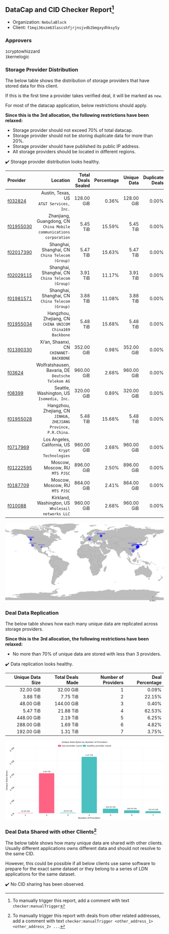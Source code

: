 ## DataCap and CID Checker Report[^1]
 - Organization: `NebulaBlock`
 - Client: `f1mqi36xzm63lascshfjrjnsjvdb2bmgxydhksy5y`
### Approvers
`1`cryptowhizzard<br/>`1`kernelogic

### Storage Provider Distribution
The below table shows the distribution of storage providers that have stored data for this client.

If this is the first time a provider takes verified deal, it will be marked as `new`.

For most of the datacap application, below restrictions should apply.

**Since this is the 3rd allocation, the following restrictions have been relaxed:**
 - Storage provider should not exceed 70% of total datacap.
 - Storage provider should not be storing duplicate data for more than 20%.
 - Storage provider should have published its public IP address.
 - All storage providers should be located in different regions.

✔️ Storage provider distribution looks healthy.

| Provider                                              |                                                               Location | Total Deals Sealed | Percentage | Unique Data | Duplicate Deals |
| :---------------------------------------------------- | ---------------------------------------------------------------------: | -----------------: | ---------: | ----------: | --------------: |
| [f032824](https://filfox.info/en/address/f032824)     |                            Austin, Texas, US<br/>`AT&T Services, Inc.` |         128.00 GiB |      0.36% |  128.00 GiB |           0.00% |
| [f01955030](https://filfox.info/en/address/f01955030) | Zhanjiang, Guangdong, CN<br/>`China Mobile communications corporation` |           5.45 TiB |     15.59% |    5.45 TiB |           0.00% |
| [f02017390](https://filfox.info/en/address/f02017390) |                     Shanghai, Shanghai, CN<br/>`China Telecom (Group)` |           5.47 TiB |     15.63% |    5.47 TiB |           0.00% |
| [f02029115](https://filfox.info/en/address/f02029115) |                     Shanghai, Shanghai, CN<br/>`China Telecom (Group)` |           3.91 TiB |     11.17% |    3.91 TiB |           0.00% |
| [f01981571](https://filfox.info/en/address/f01981571) |                     Shanghai, Shanghai, CN<br/>`China Telecom (Group)` |           3.88 TiB |     11.08% |    3.88 TiB |           0.00% |
| [f01955034](https://filfox.info/en/address/f01955034) |            Hangzhou, Zhejiang, CN<br/>`CHINA UNICOM China169 Backbone` |           5.48 TiB |     15.68% |    5.48 TiB |           0.00% |
| [f01390330](https://filfox.info/en/address/f01390330) |                             Xi’an, Shaanxi, CN<br/>`CHINANET-BACKBONE` |         352.00 GiB |      0.98% |  352.00 GiB |           0.00% |
| [f03624](https://filfox.info/en/address/f03624)       |                  Wolfratshausen, Bavaria, DE<br/>`Deutsche Telekom AG` |         960.00 GiB |      2.68% |  960.00 GiB |           0.00% |
| [f08399](https://filfox.info/en/address/f08399)       |                           Seattle, Washington, US<br/>`Isomedia, Inc.` |         320.00 GiB |      0.89% |  320.00 GiB |           0.00% |
| [f01955028](https://filfox.info/en/address/f01955028) |     Hangzhou, Zhejiang, CN<br/>`JINHUA, ZHEJIANG Province, P.R.China.` |           5.48 TiB |     15.68% |    5.48 TiB |           0.00% |
| [f0717969](https://filfox.info/en/address/f0717969)   |                   Los Angeles, California, US<br/>`Krypt Technologies` |         960.00 GiB |      2.68% |  960.00 GiB |           0.00% |
| [f01222595](https://filfox.info/en/address/f01222595) |                                      Moscow, Moscow, RU<br/>`MTS PJSC` |         896.00 GiB |      2.50% |  896.00 GiB |           0.00% |
| [f0187709](https://filfox.info/en/address/f0187709)   |                                      Moscow, Moscow, RU<br/>`MTS PJSC` |         864.00 GiB |      2.41% |  864.00 GiB |           0.00% |
| [f010088](https://filfox.info/en/address/f010088)     |                  Kirkland, Washington, US<br/>`Wholesail networks LLC` |         960.00 GiB |      2.68% |  960.00 GiB |           0.00% |

<img src="https://raw.githubusercontent.com/data-preservation-programs/filplus-checker-assets/main/filecoin-project/filecoin-plus-large-datasets/issues/1535/1679863407376.png"/>

### Deal Data Replication
The below table shows how each many unique data are replicated across storage providers.


**Since this is the 3rd allocation, the following restrictions have been relaxed:**
- No more than 70% of unique data are stored with less than 3 providers.

✔️ Data replication looks healthy.

| Unique Data Size | Total Deals Made | Number of Providers | Deal Percentage |
| ---------------: | ---------------: | ------------------: | --------------: |
|        32.00 GiB |        32.00 GiB |                   1 |           0.09% |
|         3.88 TiB |         7.75 TiB |                   2 |          22.15% |
|        48.00 GiB |       144.00 GiB |                   3 |           0.40% |
|         5.47 TiB |        21.88 TiB |                   4 |          62.53% |
|       448.00 GiB |         2.19 TiB |                   5 |           6.25% |
|       288.00 GiB |         1.69 TiB |                   6 |           4.82% |
|       192.00 GiB |         1.31 TiB |                   7 |           3.75% |

<img src="https://raw.githubusercontent.com/data-preservation-programs/filplus-checker-assets/main/filecoin-project/filecoin-plus-large-datasets/issues/1535/1679863408293.png"/>

### Deal Data Shared with other Clients[^3]
The below table shows how many unique data are shared with other clients.
Usually different applications owns different data and should not resolve to the same CID.

However, this could be possible if all below clients use same software to prepare for the exact same dataset or they belong to a series of LDN applications for the same dataset.

✔️ No CID sharing has been observed.

[^1]: To manually trigger this report, add a comment with text `checker:manualTrigger`

[^2]: Deals from those addresses are combined into this report as they are specified with `checker:manualTrigger`

[^3]: To manually trigger this report with deals from other related addresses, add a comment with text `checker:manualTrigger <other_address_1> <other_address_2> ...`
